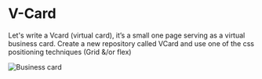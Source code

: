# V-Card
Let's write a Vcard (virtual card), it’s a small one page serving as a virtual business card. Create a new repository called VCard and use one of the css positioning techniques (Grid &/or flex)

![Business card](https://media.giphy.com/media/Jq1T4jCKm9039q2lEV/giphy.gif)
